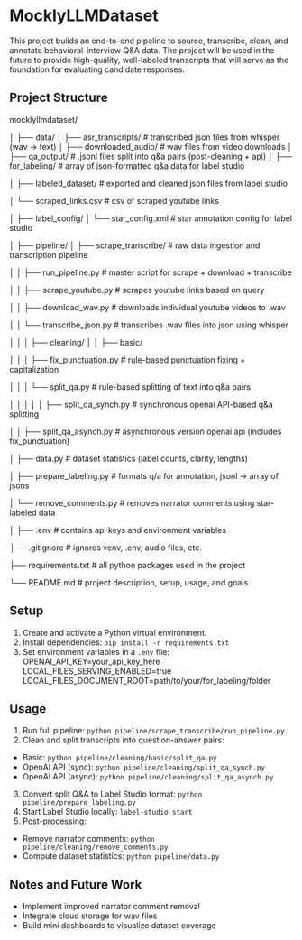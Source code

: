 # MocklyLLMDataset

This project builds an end-to-end pipeline to source, transcribe, clean, and annotate
behavioral-interview Q&A data. The project will be used in the future to provide high-quality,
well-labeled transcripts that will serve as the foundation for evaluating candidate responses.

## Project Structure

mocklyllmdataset/

│
├── data/
│   ├── asr_transcripts/           # transcribed json files from whisper (wav → text)
│   ├── downloaded_audio/          # wav files from video downloads
│   ├── qa_output/                 # .jsonl files split into q&a pairs (post-cleaning + api)
│   ├── for_labeling/              # array of json-formatted q&a data for label studio
 
│   ├── labeled_dataset/           # exported and cleaned json files from label studio
 
│   └── scraped_links.csv          # csv of scraped youtube links

│
├── label_config/
│   └── star_config.xml            # star annotation config for label studio

│
├── pipeline/
│   ├── scrape_transcribe/         # raw data ingestion and transcription pipeline
 
│   │   ├── run_pipeline.py        # master script for scrape + download + transcribe
 
│   │   ├── scrape_youtube.py      # scrapes youtube links based on query
 
│   │   ├── download_wav.py        # downloads individual youtube videos to .wav
 
│   │   └── transcribe_json.py     # transcribes .wav files into json using whisper

│   │
│   ├── cleaning/
│   │   ├── basic/
 
│   │   │   ├── fix_punctuation.py     # rule-based punctuation fixing + capitalization
 
│   │   │   └── split_qa.py            # rule-based splitting of text into q&a pairs

│   │   │
│   │   ├── split_qa_synch.py          # synchronous openai API-based q&a splitting
 
│   │   ├── split_qa_asynch.py         # asynchronous version openai api (includes fix_punctuation)

│   ├── data.py                        # dataset statistics (label counts, clarity, lengths)
 
│   ├── prepare_labeling.py            # formats q/a for annotation, jsonl → array of jsons
 
│   └── remove_comments.py             # removes narrator comments using star-labeled data

│
├── .env                               # contains api keys and environment variables
 
├── .gitignore                         # ignores venv, .env, audio files, etc.
 
├── requirements.txt                   # all python packages used in the project
 
└── README.md                          # project description, setup, usage, and goals

## Setup

1. Create and activate a Python virtual environment.
2. Install dependencies: `pip install -r requirements.txt`
3. Set environment variables in a `.env` file:<br>
OPENAI_API_KEY=your_api_key_here<br>
LOCAL_FILES_SERVING_ENABLED=true<br>
LOCAL_FILES_DOCUMENT_ROOT=path/to/your/for_labeling/folder

## Usage

1. Run full pipeline: `python pipeline/scrape_transcribe/run_pipeline.py`
2. Clean and split transcripts into question-answer pairs:
- Basic: `python pipeline/cleaning/basic/split_qa.py`
- OpenAI API (sync): `python pipeline/cleaning/split_qa_synch.py`
- OpenAI API (async): `python pipeline/cleaning/split_qa_asynch.py`
3. Convert split Q&A to Label Studio format: `python pipeline/prepare_labeling.py`
4. Start Label Studio locally: `label-studio start`
5. Post-processing:
- Remove narrator comments: `python pipeline/cleaning/remove_comments.py`
- Compute dataset statistics: `python pipeline/data.py`

## Notes and Future Work
* Implement improved narrator comment removal
* Integrate cloud storage for wav files
* Build mini dashboards to visualize dataset coverage